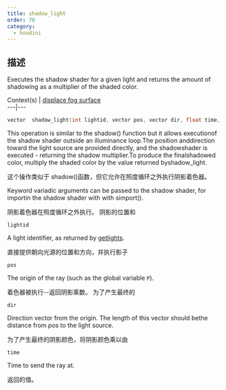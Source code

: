 ```yaml
---
title: shadow_light
order: 70
category:
  - houdini
---
```

    
## 描述

Executes the shadow shader for a given light and returns the amount of
shadowing as a multiplier of the shaded color.

Context(s) | [displace](../contexts/displace.html)[
fog](../contexts/fog.html)[ surface](../contexts/surface.html)  
---|---

```c
vector  shadow_light(int lightid, vector pos, vector dir, float time, ...)
```

This operation is similar to the shadow() function but it allows executionof
the shadow shader outside an illuminance loop.The position anddirection toward
the light source are provided directly, and the shadowshader is executed -
returning the shadow multiplier.To produce the finalshadowed color, multiply
the shaded color by the value returned byshadow_light.

这个操作类似于 shadow()函数，但它允许在照度循环之外执行阴影着色器。

Keyword variadic arguments can be passed to the shadow shader, for importin
the shadow shader with with simport().

阴影着色器在照度循环之外执行。 阴影的位置和

`lightid`

A light identifier, as returned by [getlights](getlights.html "Returns an
array of light identifiers for the currently shaded surface.").

直接提供朝向光源的位置和方向，并执行影子

`pos`

The origin of the ray (such as the global variable `P`).

着色器被执行--返回阴影乘数。 为了产生最终的

`dir`

Direction vector from the origin. The length of this vector should bethe
distance from _pos_ to the light source.

为了产生最终的阴影颜色，将阴影颜色乘以由

`time`

Time to send the ray at.

返回的值。
